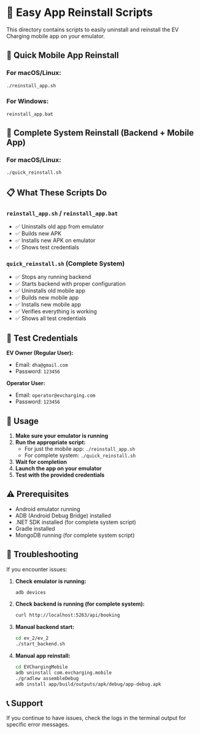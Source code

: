 # 🚀 Easy App Reinstall Scripts

This directory contains scripts to easily uninstall and reinstall the EV Charging mobile app on your emulator.

## 📱 Quick Mobile App Reinstall

### For macOS/Linux:
```bash
./reinstall_app.sh
```

### For Windows:
```batch
reinstall_app.bat
```

## 🔧 Complete System Reinstall (Backend + Mobile App)

### For macOS/Linux:
```bash
./quick_reinstall.sh
```

## 📋 What These Scripts Do

### `reinstall_app.sh` / `reinstall_app.bat`
- ✅ Uninstalls old app from emulator
- ✅ Builds new APK
- ✅ Installs new APK on emulator
- ✅ Shows test credentials

### `quick_reinstall.sh` (Complete System)
- ✅ Stops any running backend
- ✅ Starts backend with proper configuration
- ✅ Uninstalls old mobile app
- ✅ Builds new mobile app
- ✅ Installs new mobile app
- ✅ Verifies everything is working
- ✅ Shows all test credentials

## 🧪 Test Credentials

**EV Owner (Regular User):**
- Email: `dha@gmail.com`
- Password: `123456`

**Operator User:**
- Email: `operator@evcharging.com`
- Password: `123456`

## 📱 Usage

1. **Make sure your emulator is running**
2. **Run the appropriate script:**
   - For just the mobile app: `./reinstall_app.sh`
   - For complete system: `./quick_reinstall.sh`
3. **Wait for completion**
4. **Launch the app on your emulator**
5. **Test with the provided credentials**

## ⚠️ Prerequisites

- Android emulator running
- ADB (Android Debug Bridge) installed
- .NET SDK installed (for complete system script)
- Gradle installed
- MongoDB running (for complete system script)

## 🐛 Troubleshooting

If you encounter issues:

1. **Check emulator is running:**
   ```bash
   adb devices
   ```

2. **Check backend is running (for complete system):**
   ```bash
   curl http://localhost:5263/api/booking
   ```

3. **Manual backend start:**
   ```bash
   cd ev_2/ev_2
   ./start_backend.sh
   ```

4. **Manual app reinstall:**
   ```bash
   cd EVChargingMobile
   adb uninstall com.evcharging.mobile
   ./gradlew assembleDebug
   adb install app/build/outputs/apk/debug/app-debug.apk
   ```

## 📞 Support

If you continue to have issues, check the logs in the terminal output for specific error messages.
